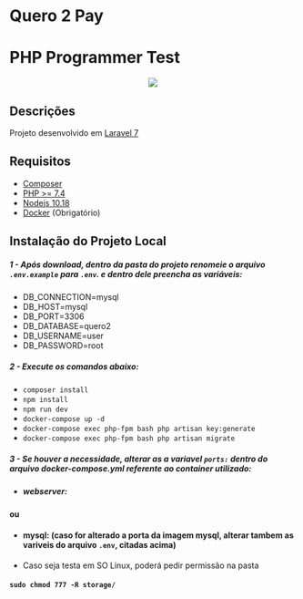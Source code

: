 # Quero 2 Pay
PHP Programmer Test
=======
<p align="center"><img src="https://www.quero2pay.com.br/wp-content/uploads/2021/03/Quero2Pay_logo.svg"></p>


## Descrições

Projeto desenvolvido em [Laravel 7](https://laravel.com/docs/8.x)

## Requisitos

* [Composer](https://getcomposer.org/)
* [PHP >= 7.4](https://www.php.net/)
* [Nodejs 10.18](https://nodejs.org/en/)
* [Docker](https://www.docker.com/) (Obrigatório)


## Instalação do Projeto Local
##### 1 - Após download, dentro da pasta do projeto renomeie o arquivo ```.env.example``` para ```.env```.  e dentro dele preencha as variáveis:

* DB_CONNECTION=mysql
* DB_HOST=mysql
* DB_PORT=3306
* DB_DATABASE=quero2
* DB_USERNAME=user
* DB_PASSWORD=root

##### 2 - Execute os comandos abaixo:
* ```composer install```
* ```npm install```
* ```npm run dev```
* ```docker-compose up -d```
* ```docker-compose exec php-fpm bash php artisan key:generate```
* ```docker-compose exec php-fpm bash php artisan migrate```

##### 3 - Se houver a necessidade, alterar as a variavel ```ports:``` dentro do arquivo docker-compose.yml referente ao container utilizado:

* ##### webserver:
#### ou
* #### mysql: (caso for alterado a porta da imagem mysql, alterar tambem as variveis do arquivo ```.env```, citadas acima)

* Caso seja testa em SO Linux, poderá pedir permissão na pasta
#### ```sudo chmod 777 -R storage/```
